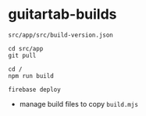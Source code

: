 # guitartab-builds

`src/app/src/build-version.json`

```
cd src/app
git pull

cd /
npm run build

firebase deploy
```

- manage build files to copy `build.mjs`